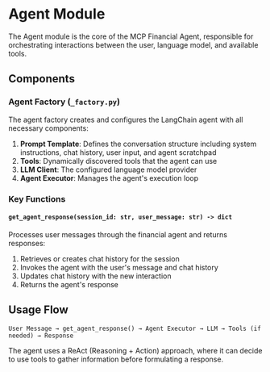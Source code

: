 # Agent Module

The Agent module is the core of the MCP Financial Agent, responsible for orchestrating interactions between the user, language model, and available tools.

## Components

### Agent Factory (`_factory.py`)

The agent factory creates and configures the LangChain agent with all necessary components:

1. **Prompt Template**: Defines the conversation structure including system instructions, chat history, user input, and agent scratchpad
2. **Tools**: Dynamically discovered tools that the agent can use
3. **LLM Client**: The configured language model provider
4. **Agent Executor**: Manages the agent's execution loop

### Key Functions

#### `get_agent_response(session_id: str, user_message: str) -> dict`

Processes user messages through the financial agent and returns responses:

1. Retrieves or creates chat history for the session
2. Invokes the agent with the user's message and chat history
3. Updates chat history with the new interaction
4. Returns the agent's response

## Usage Flow

```
User Message → get_agent_response() → Agent Executor → LLM → Tools (if needed) → Response
```

The agent uses a ReAct (Reasoning + Action) approach, where it can decide to use tools to gather information before formulating a response.